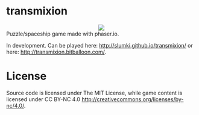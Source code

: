 # transmixion
<center><img src="http://i.imgur.com/J5iEBMV.jpg" /></center>
Puzzle/spaceship game made with phaser.io.

In development. Can be played here: http://slumki.github.io/transmixion/ or here: http://transmixion.bitballoon.com/.

# License
Source code is licensed under The MIT License, while game content is licensed under CC BY-NC 4.0 http://creativecommons.org/licenses/by-nc/4.0/.